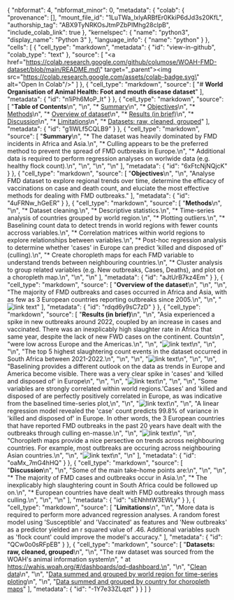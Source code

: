 {
  "nbformat": 4,
  "nbformat_minor": 0,
  "metadata": {
    "colab": {
      "provenance": [],
      "mount_file_id": "1LuTWa_lxlyARBfEr0KkiP6dJd3s20KfL",
      "authorship_tag": "ABX9TyNRKOsJtmPZbPIMhg28clpB",
      "include_colab_link": true
    },
    "kernelspec": {
      "name": "python3",
      "display_name": "Python 3"
    },
    "language_info": {
      "name": "python"
    }
  },
  "cells": [
    {
      "cell_type": "markdown",
      "metadata": {
        "id": "view-in-github",
        "colab_type": "text"
      },
      "source": [
        "<a href=\"https://colab.research.google.com/github/columose/WOAH-FMD-dataset/blob/main/README.md\" target=\"_parent\"><img src=\"https://colab.research.google.com/assets/colab-badge.svg\" alt=\"Open In Colab\"/></a>"
      ]
    },
    {
      "cell_type": "markdown",
      "source": [
        "# **World Organisation of Animal Health: Foot and mouth disease dataset**"
      ],
      "metadata": {
        "id": "n1iPh6MoP_It"
      }
    },
    {
      "cell_type": "markdown",
      "source": [
        "**Table of Contents**\n",
        "\n",
        "* [Summary](#scrollTo=6xFtcNjNQjcK&line=2&uniqifier=1)\n",
        "* [Objectives](#scrollTo=4uFRNw_hGeER&line=3&uniqifier=1)\n",
        "* [Methods](#scrollTo=aJtUrB7kz4Em&line=1&uniqifier=1)\n",
        "* [Overview of dataset](#scrollTo=rdqd6y9sC7zD&line=5&uniqifier=1)\n",
        "* [Results (in brief)](#scrollTo=oaMx_7mG4hHQ&line=29&uniqifier=1)\n",
        "* [Discussion](#scrollTo=sENhhtW3EWLy&line=8&uniqifier=1)\n",
        "* [Limitations](#scrollTo=sENhhtW3EWLy&line=8&uniqifier=1)\n",
        "* [Datasets: raw, cleaned, grouped](#scrollTo=-1Y7e33ZLqzt&line=1&uniqifier=1)"
      ],
      "metadata": {
        "id": "g1lWLf5CQLB9"
      }
    },
    {
      "cell_type": "markdown",
      "source": [
        "**Summary**\n",
        "* The dataset was heavily dominated by FMD incidents in Africa and Asia.\n",
        "* Culling appears to be the preferred method to prevent the spread of FMD outbreaks in Europe.\n",
        "* Additional data is required to perform regression analyses on worlwide data (e.g. healthy flock count).\n",
        "\n",
        "\n",
        "\n"
      ],
      "metadata": {
        "id": "6xFtcNjNQjcK"
      }
    },
    {
      "cell_type": "markdown",
      "source": [
        "**Objectives**\n",
        "\n",
        "Analyse FMD dataset to explore regional trends over time, determine the efficacy of vaccinations on case and death count, and eluciate the most effective methods for dealing with FMD outbreaks."
      ],
      "metadata": {
        "id": "4uFRNw_hGeER"
      }
    },
    {
      "cell_type": "markdown",
      "source": [
        "**Methods**\n",
        "\n",
        "* Dataset cleaning.\n",
        "* Descriptive statistics.\n",
        "* Time-series analysis of countries grouped by world region.\n",
        "* Plotting outliers.\n",
        "* Baselining count data to detect trends in world regions with fewer counts accross variables.\n",
        "* Correlation matrices within world regions to explore relationships between variables.\n",
        "* Post-hoc regression analysis to determine whether 'cases' in Europe can predict 'killed and disposed of' (culling).\n",
        "* Create choropleth maps for each FMD variable to understand trends between neighbouring countries.\n",
        "* Cluster analysis to group related variables (e.g. New outbreaks, Cases, Deaths), and plot on a choropleth map.\n",
        "\n",
        "\n"
      ],
      "metadata": {
        "id": "aJtUrB7kz4Em"
      }
    },
    {
      "cell_type": "markdown",
      "source": [
        "**Overview of the dataset**\n",
        "\n",
        "\n",
        "The majority of FMD outbreaks and cases occurred in Africa and Asia, with as few as 3 European countries reporting outbreaks since 2005.\n",
        "\n",
        "![link text](https://drive.google.com/uc?id=1jt9cwg6YEwzh510e6ZfpmeSB74YtD331)"
      ],
      "metadata": {
        "id": "rdqd6y9sC7zD"
      }
    },
    {
      "cell_type": "markdown",
      "source": [
        "**Results (in brief)**\n",
        "\n",
        "Asia experienced a spike in new outbreaks around 2022, coupled by an increase in cases and vaccinated. There was an inexplicably high slaughter rate in Africa that same year, despite the lack of new FWD cases on the continent. Counts\n",
        "were low across Europe and the Americas.\n",
        "\n",
        "![link text](https://drive.google.com/uc?id=1CKTJVX-taw5N0PAMC7qHsUV3NNQr8xjJ)\n",
        "\n",
        "\n",
        "The top 5 highest slaughtering count events in the dataset occurred in South Africa between 2021-2022.\n",
        "\n",
        "\n",
        "![link text](https://drive.google.com/uc?id=1-0jQr56Jgou70rgFkQEwXzV57dBFGZny)\n",
        "\n",
        "\n",
        "Baselining provides a different outlook on the data as trends in Europe and America become visible. There was a very clear spike in 'cases' and 'killed and disposed of' in Europe\n",
        "\n",
        "\n",
        "![link text](https://drive.google.com/uc?id=1CKTJVX-taw5N0PAMC7qHsUV3NNQr8xjJ)\n",
        "\n",
        "\n",
        "Some variables are strongly correlated within world regions.'Cases' and 'killed and disposed of are perfectly positively correlated in Europe, as was indicative from the baselined time-series plot,\n",
        "\n",
        "![link text](https://drive.google.com/uc?id=1zmud3qE-K764Xiyc9cUy1lqM4BPrtq86)\n",
        "\n",
        "A linear regression model revealed the 'case' count predicts 99.8% of variance in 'killed and disposed of' in Europe. In other words, the 3 European countries that have reported FMD outbreaks in the past 20 years have dealt with the outbreaks through culling en-masse.\n",
        "\n",
        "![link text](https://drive.google.com/uc?id=1-8VmFZr2jAMQYo-PnWEPitq6BvvkuZrQ)\n",
        "\n",
        "Choropleth maps provide a nice persective on trends across neighbouring countries. For example, most outbreaks are occuring across neighbouring Asian countries.\n",
        "\n",
        "![link text](https://drive.google.com/uc?id=1s6d97Kls5Z6U7svjdJETS0GD410TWjgw)\n",
        "\n"
      ],
      "metadata": {
        "id": "oaMx_7mG4hHQ"
      }
    },
    {
      "cell_type": "markdown",
      "source": [
        "**Discussion**\n",
        "\n",
        "Some of the main take-home points are:\n",
        "\n",
        "\n",
        "* The majority of FMD cases and outbreaks occur in Asia.\n",
        "* The inexplicably high slaughtering count in South Africa could be followed up on.\n",
        "* European countries have dealt with FMD outbreaks through mass culling.\n",
        "\n",
        "\n"
      ],
      "metadata": {
        "id": "sENhhtW3EWLy"
      }
    },
    {
      "cell_type": "markdown",
      "source": [
        "**Limitations**\n",
        "\n",
        "More data is required to perform more advanced regression analyses. A random forest model using 'Susceptible' and 'Vaccinated' as features and 'New outbreaks' as a predictor yielded an r squared value of .46. Additional variables such as 'flock count' could improve the model's accuracy."
      ],
      "metadata": {
        "id": "QCw0o0sRFpEB"
      }
    },
    {
      "cell_type": "markdown",
      "source": [
        "**Datasets: raw, cleaned, grouped**\n",
        "\n",
        "The raw dataset was sourced from the WOAH's animal information system\n",
        " at https://wahis.woah.org/#/dashboards/qd-dashboard.\n",
        "\n",
        "[Clean data](https://drive.google.com/file/d/1_7HGF96LRCa3UUsiVRKSwSh6lf4mswRV/view?usp=drive_link)\n",
        "\n",
        "[Data summed and grouped by world region for time-series ploting](https://drive.google.com/file/d/1EG-H1wYbE5k1kQ1nsgEmhity_JAHODQK/view?usp=sharing)\n",
        "\n",
        "[Data summed and grouped by country for choropleth maps](https://drive.google.com/file/d/1hHRCTFCBasPDwvNNhQSMXMGOKVBAUt50/view?usp=sharing)"
      ],
      "metadata": {
        "id": "-1Y7e33ZLqzt"
      }
    }
  ]
}